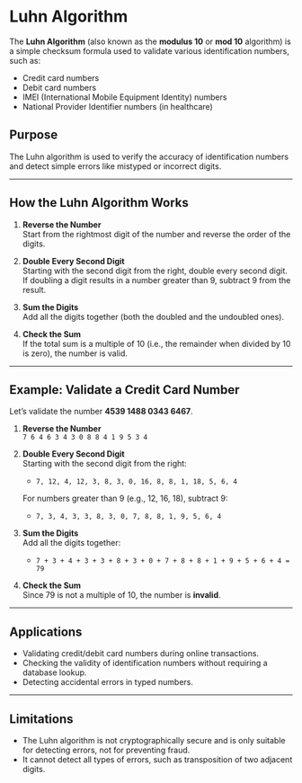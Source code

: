 
# Luhn Algorithm

The **Luhn Algorithm** (also known as the **modulus 10** or **mod 10** algorithm) is a simple checksum formula used to validate various identification numbers, such as:

- Credit card numbers
- Debit card numbers
- IMEI (International Mobile Equipment Identity) numbers
- National Provider Identifier numbers (in healthcare)

## Purpose

The Luhn algorithm is used to verify the accuracy of identification numbers and detect simple errors like mistyped or incorrect digits.

---

## How the Luhn Algorithm Works

1. **Reverse the Number**  
   Start from the rightmost digit of the number and reverse the order of the digits.

2. **Double Every Second Digit**  
   Starting with the second digit from the right, double every second digit. If doubling a digit results in a number greater than 9, subtract 9 from the result.

3. **Sum the Digits**  
   Add all the digits together (both the doubled and the undoubled ones).

4. **Check the Sum**  
   If the total sum is a multiple of 10 (i.e., the remainder when divided by 10 is zero), the number is valid.

---

## Example: Validate a Credit Card Number

Let’s validate the number **4539 1488 0343 6467**.

1. **Reverse the Number**  
   `7 6 4 6 3 4 3 0 8 8 4 1 9 5 3 4`

2. **Double Every Second Digit**  
   Starting with the second digit from the right:
   - `7, 12, 4, 12, 3, 8, 3, 0, 16, 8, 8, 1, 18, 5, 6, 4`

   For numbers greater than 9 (e.g., 12, 16, 18), subtract 9:
   - `7, 3, 4, 3, 3, 8, 3, 0, 7, 8, 8, 1, 9, 5, 6, 4`

3. **Sum the Digits**  
   Add all the digits together:
   - `7 + 3 + 4 + 3 + 3 + 8 + 3 + 0 + 7 + 8 + 8 + 1 + 9 + 5 + 6 + 4 = 79`

4. **Check the Sum**  
   Since 79 is not a multiple of 10, the number is **invalid**.

---

## Applications

- Validating credit/debit card numbers during online transactions.
- Checking the validity of identification numbers without requiring a database lookup.
- Detecting accidental errors in typed numbers.

---

## Limitations

- The Luhn algorithm is not cryptographically secure and is only suitable for detecting errors, not for preventing fraud.
- It cannot detect all types of errors, such as transposition of two adjacent digits.
